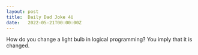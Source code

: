 ```yaml
---
layout: post
title:  Daily Dad Joke 4U
date:   2022-05-21T00:00:00Z
---
```

How do you change a light bulb in logical programming? You imply that it is changed.
